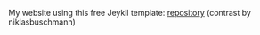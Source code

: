 My website using this free Jeykll template: [repository](https://github.com/niklasbuschmann/contrast) (contrast by niklasbuschmann)
